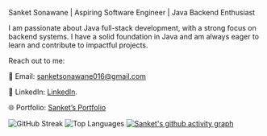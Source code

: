 

Sanket Sonawane | Aspiring Software Engineer | Java Backend Enthusiast

I am passionate about Java full-stack development, with a strong focus on backend systems. I have a solid foundation in Java and am always eager to learn and contribute to impactful projects.

Reach out to me:

📧 Email: sanketsonawane016@gmail.com

💼 LinkedIn: [LinkedIn](https://www.linkedin.com/in/sanket-sonawane-74a873253?utm_source=share&utm_campaign=share_via&utm_content=profile&utm_medium=android_app).

🌐 Portfolio: [Sanket’s Portfolio](https://showcase.talenlio.com/w/Resume-52744)

![GitHub Streak](https://streak-stats.demolab.com/?user=Sanket2321&theme=dark)
![Top Languages](https://github-readme-stats.vercel.app/api/top-langs/?username=Sanket2321)
[![Sanket's github activity graph](https://github-readme-activity-graph.vercel.app/graph?username=Sanket2321)](https://github.com/Sanket2321/github-readme-activity-graph)














